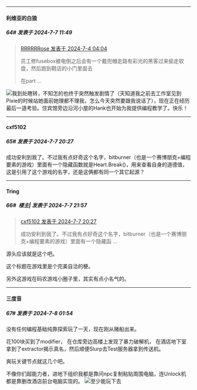 ﻿
*****

####  利维亚的白狼  
##### 64#       发表于 2024-7-7 11:49

<blockquote><a href="httphttps://bbs.saraba1st.com/2b/forum.php?mod=redirect&amp;goto=findpost&amp;pid=65473726&amp;ptid=1979397" target="_blank">RRRRRRose 发表于 2024-7-4 04:04</a>

员工修fusebox被电倒之后会有一个戴兜帽走路有彩光的黑客过来偷走软盘，然后跑到鞋店的小门里面去

在part ...</blockquote>
<img src="https://static.saraba1st.com/image/smiley/face2017/045.png" referrerpolicy="no-referrer">我到处瞎转，不知怎的也终于突然触发剧情了（天知道我之前去工作室见到Pixie的时候站她面前她理都不理我，怎么今天突然要跟我说话了），现在正在经历最后一道考验。住宾馆旁边沿河小屋的Hank也开始为我提供编程教学了。快乐！


*****

####  cxf5102  
##### 65#       发表于 2024-7-7 20:27

成功安利到我了。不过我有点好奇这个名字，bitburner（也是一个赛博朋克+编程要素的游戏）里面有一个隐藏函数就是Heart.Break()，用来查看自身的道德值，这是引用了这个游戏的名字，还是这俩都有同一个其它起源？


*****

####  Tring  
##### 66#         楼主| 发表于 2024-7-7 21:57

<blockquote><a href="httphttps://bbs.saraba1st.com/2b/forum.php?mod=redirect&amp;goto=findpost&amp;pid=65512710&amp;ptid=1979397" target="_blank">cxf5102 发表于 2024-7-7 20:27</a>

成功安利到我了。不过我有点好奇这个名字，bitburner（也是一个赛博朋克+编程要素的游戏）里面有一个隐藏函 ...</blockquote>
源头应该就是这个吧。

这个标题在游戏里是个完美自洽的梗。

另外这游戏在码农游戏小圈子里，其实有点小名气的。


*****

####  三度音  
##### 67#       发表于 2024-7-8 01:54

没有任何编程基础纯靠探索玩了一天，现在刚从赌船出来。

花100块买到了modifier，
在仓库旁边高楼上发现了暴力破解机，
在酒店地下室拿到了extractor揭示真名，然后顺便Slurp去Test服务器拿到传送机。

爽玩关键节点就这几个吧。

不像你们超能力者，进地下组织我都是靠问npc复制粘贴周围电脑，连Unlock机都是靠删改酒店前台电脑实现的。
<img src="https://static.saraba1st.com/image/smiley/face2017/081.png" referrerpolicy="no-referrer">至少能玩下去

